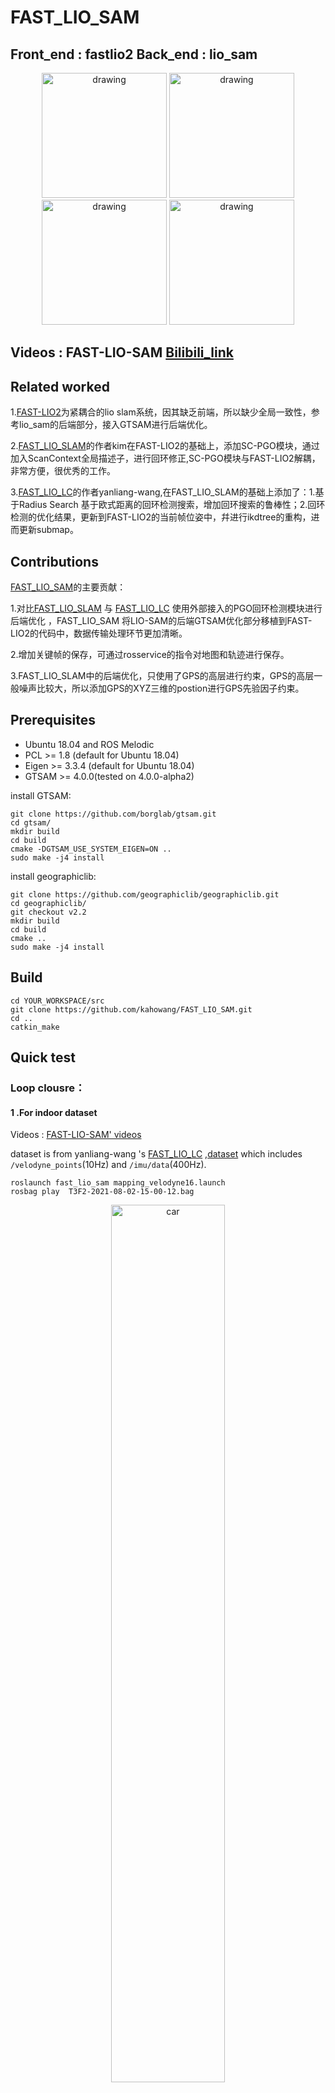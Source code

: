 # FAST_LIO_SAM

## Front_end : fastlio2      Back_end : lio_sam

<p align='center'>
    <img src="./FAST_LIO_SAM/pic/cover2.png " alt="drawing" width="200" height ="200"/>
    <img src="./FAST_LIO_SAM/pic/cover4.png" alt="drawing" width="200" height =200/>
    <img src="./FAST_LIO_SAM/pic/cover3.png" alt="drawing" width="200" height =200/>
    <img src="./FAST_LIO_SAM/pic/cover1.png" alt="drawing" width="200" height =200/>
</p>

## Videos : FAST-LIO-SAM [Bilibili_link](https://www.bilibili.com/video/BV12Y4y1g7xN/?vd_source=ed6bf57ee5a8e930b7a857e261dac86d)

## Related worked 

1.[FAST-LIO2](https://github.com/hku-mars/FAST_LIO)为紧耦合的lio slam系统，因其缺乏前端，所以缺少全局一致性，参考lio_sam的后端部分，接入GTSAM进行后端优化。

2.[FAST_LIO_SLAM](https://github.com/gisbi-kim/FAST_LIO_SLAM)的作者kim在FAST-LIO2的基础上，添加SC-PGO模块，通过加入ScanContext全局描述子，进行回环修正,SC-PGO模块与FAST-LIO2解耦，非常方便，很优秀的工作。

3.[FAST_LIO_LC](https://github.com/yanliang-wang/FAST_LIO_LC)的作者yanliang-wang,在FAST_LIO_SLAM的基础上添加了：1.基于Radius Search 基于欧式距离的回环检测搜索，增加回环搜索的鲁棒性；2.回环检测的优化结果，更新到FAST-LIO2的当前帧位姿中，幷进行ikdtree的重构，进而更新submap。

## Contributions  

[FAST_LIO_SAM](https://github.com/kahowang/FAST_LIO_SAM)的主要贡献：

1.对比[FAST_LIO_SLAM](https://github.com/gisbi-kim/FAST_LIO_SLAM/tree/bf975560741c425f71811c864af5d35aa880c797) 与 [FAST_LIO_LC](https://github.com/yanliang-wang/FAST_LIO_LC) 使用外部接入的PGO回环检测模块进行后端优化 ，FAST_LIO_SAM 将LIO-SAM的后端GTSAM优化部分移植到FAST-LIO2的代码中，数据传输处理环节更加清晰。

2.增加关键帧的保存，可通过rosservice的指令对地图和轨迹进行保存。

3.FAST_LIO_SLAM中的后端优化，只使用了GPS的高层进行约束，GPS的高层一般噪声比较大，所以添加GPS的XYZ三维的postion进行GPS先验因子约束。

## Prerequisites

- Ubuntu 18.04 and ROS Melodic
- PCL >= 1.8 (default for Ubuntu 18.04)
- Eigen >= 3.3.4 (default for Ubuntu 18.04)
- GTSAM >= 4.0.0(tested on 4.0.0-alpha2)

install GTSAM:
```shell
git clone https://github.com/borglab/gtsam.git
cd gtsam/
mkdir build
cd build
cmake -DGTSAM_USE_SYSTEM_EIGEN=ON ..
sudo make -j4 install
```
install geographiclib:
```shell
git clone https://github.com/geographiclib/geographiclib.git
cd geographiclib/
git checkout v2.2
mkdir build
cd build
cmake ..
sudo make -j4 install
```

## Build

```shell
cd YOUR_WORKSPACE/src
git clone https://github.com/kahowang/FAST_LIO_SAM.git
cd ..
catkin_make
```

## Quick test

### Loop clousre：

#### 1 .For indoor dataset 

Videos : [FAST-LIO-SAM' videos](https://www.bilibili.com/video/BV12Y4y1g7xN?spm_id_from=444.41.list.card_archive.click&vd_source=ed6bf57ee5a8e930b7a857e261dac86d)

dataset is from yanliang-wang 's [FAST_LIO_LC](https://github.com/yanliang-wang/FAST_LIO_LC)  ,[dataset](https://drive.google.com/file/d/1NGTN3aULoTMp3raF75LwMu-OUtzUx-zX/view?usp=sharing) which includes `/velodyne_points`(10Hz) and `/imu/data`(400Hz).

```shell
roslaunch fast_lio_sam mapping_velodyne16.launch
rosbag play  T3F2-2021-08-02-15-00-12.bag  
```

<p align ="center">
<img src = "./FAST_LIO_SAM/pic/indoor.gif "  alt ="car" width = 60%  height =60%; "/>
</p>


#### 2 .For outdoor dataset

dataset is from [LIO-SAM](https://github.com/TixiaoShan/LIO-SAM) **Walking dataset:** [[Google Drive](https://drive.google.com/drive/folders/1gJHwfdHCRdjP7vuT556pv8atqrCJPbUq?usp=sharing)]

Videos : [FAST-LIO-SAM' videos](https://www.bilibili.com/video/BV12Y4y1g7xN?spm_id_from=444.41.list.card_archive.click&vd_source=ed6bf57ee5a8e930b7a857e261dac86d)

```shell
roslaunch fast_lio_sam mapping_velodyne16_lio_sam_dataset.launch
rosbag  play  walking_dataset.bag
```

<div align="left">
<img src = "./FAST_LIO_SAM/pic/outdoor_1.gif "  alt ="outdoor"  width=49.6%  height =60%; "/>
<img src = "./FAST_LIO_SAM/pic/outdoor_2.gif "  alt ="outdoor"  width=49.6%  height =60%; "/>
</div>

#### 3.save_map

输入如下指令到terminal中，地图文件将会保存在应文件夹中

```shell
rosservice call /save_map "resolution: 0.0
destination: ''" 
success: True
```

#### 4.save_poes

输入如下指令到terminal中，poes文件将会保存在相应文件夹中

```shell
rosservice call /save_pose "resolution: 0.0
destination: ''" 
success: False
```

evo 绘制轨迹

```shell
evo_traj kitti optimized_pose.txt without_optimized_pose.txt -p
```

| ![evo1](https://kaho-pic-1307106074.cos.ap-guangzhou.myqcloud.com/CSDN_Pictures/%E6%B7%B1%E8%93%9D%E5%A4%9A%E4%BC%A0%E6%84%9F%E5%99%A8%E8%9E%8D%E5%90%88%E5%AE%9A%E4%BD%8D/%E7%AC%AC%E4%BA%8C%E7%AB%A0%E6%BF%80%E5%85%89%E9%87%8C%E7%A8%8B%E8%AE%A11evo1.png) | ![evo2](https://kaho-pic-1307106074.cos.ap-guangzhou.myqcloud.com/CSDN_Pictures/%E6%B7%B1%E8%93%9D%E5%A4%9A%E4%BC%A0%E6%84%9F%E5%99%A8%E8%9E%8D%E5%90%88%E5%AE%9A%E4%BD%8D/%E7%AC%AC%E4%BA%8C%E7%AB%A0%E6%BF%80%E5%85%89%E9%87%8C%E7%A8%8B%E8%AE%A11evo2.png) |
| ------------------------------------------------------------ | ------------------------------------------------------------ |

#### 5.some config 

```shell
# Loop closure
loopClosureEnableFlag: true		      # use loopclousre or not 
loopClosureFrequency: 4.0                     # Hz, regulate loop closure constraint add frequency
surroundingKeyframeSize: 50                   # submap size (when loop closure enabled)
historyKeyframeSearchRadius: 1.5             # meters, key frame that is within n meters from current pose will be considerd for loop closure
historyKeyframeSearchTimeDiff: 30.0           # seconds, key frame that is n seconds older will be considered for loop closure
historyKeyframeSearchNum: 20                  # number of hostory key frames will be fused into a submap for loop closure
historyKeyframeFitnessScore: 0.3              # icp threshold, the smaller the better alignment

# visual iktree_map  
visulize_IkdtreeMap: true

# visual iktree_map  
recontructKdTree: true

savePCDDirectory: "/fast_lio_sam_ws/src/FAST_LIO_SAM/PCD/"        # in your home folder, starts and ends with "/". Warning: the code deletes "LOAM" folder then recreates it. See "mapOptimization" for implementation
```



### Use GPS：

#### 1.dataset

dataset is from [LIO-SAM](https://github.com/TixiaoShan/LIO-SAM) **Park dataset:** [[Google Drive](https://drive.google.com/drive/folders/1gJHwfdHCRdjP7vuT556pv8atqrCJPbUq?usp=sharing)]

Videos : [FAST-LIO-SAM' videos](https://www.bilibili.com/video/BV12Y4y1g7xN?spm_id_from=444.41.list.card_archive.click&vd_source=ed6bf57ee5a8e930b7a857e261dac86d)

```shell
roslaunch fast_lio_sam mapping_velodyne16_lio_sam_parking_dataset.launch
rosbag  play  parking_dataset.bag
```

Line Color define:  path_no_optimized(blue)、path_updated(red)、path_gnss(green)

<div align="left">
<img src = "./FAST_LIO_SAM/pic/gps_optimized_path.gif "  alt ="outdoor"  width=49.6%  height =60%; "/>
<img src = "./FAST_LIO_SAM/pic/gps_optimized_with_map.gif "  alt ="outdoor"  width=49.6%  height =60%; "/>
</div>

#### 2.save_map

输入如下指令到terminal中，地图文件将会保存在应文件夹中

```shell
rosservice call /save_map "resolution: 0.0
destination: ''" 
success: True
```

FAST-LIO  Map (no gnss prior factor)  Red   ;    FAST-LIO-SAM  (with gnss prior factor) Blue

<p align ="center">
<img src = "./FAST_LIO_SAM/pic/gps_map.gif "  alt ="car" width = 60%  height =60%; "/>
</p>

#### 3.save_poes

输入如下指令到terminal中，poes文件将会保存在相应文件夹中

```
rosservice call /save_pose "resolution: 0.0
destination: ''" 
success: False
```

evo 绘制轨迹

```
evo_traj kitti gnss_pose.txt optimized_pose.txt  -p
```

| FAST-LIO  (no gnss prior factor)                             | FAST-LIO-SAM  (with gnss prior factor)                       |
| ------------------------------------------------------------ | ------------------------------------------------------------ |
| ![evo_no_optimized](https://kaho-pic-1307106074.cos.ap-guangzhou.myqcloud.com/CSDN_Pictures/%E6%B7%B1%E8%93%9D%E5%A4%9A%E4%BC%A0%E6%84%9F%E5%99%A8%E8%9E%8D%E5%90%88%E5%AE%9A%E4%BD%8D/%E7%AC%AC%E4%BA%8C%E7%AB%A0%E6%BF%80%E5%85%89%E9%87%8C%E7%A8%8B%E8%AE%A11evo_no_optimized.png) | ![evo_optimized](https://kaho-pic-1307106074.cos.ap-guangzhou.myqcloud.com/CSDN_Pictures/%E6%B7%B1%E8%93%9D%E5%A4%9A%E4%BC%A0%E6%84%9F%E5%99%A8%E8%9E%8D%E5%90%88%E5%AE%9A%E4%BD%8D/%E7%AC%AC%E4%BA%8C%E7%AB%A0%E6%BF%80%E5%85%89%E9%87%8C%E7%A8%8B%E8%AE%A11evo_optimized.png) |



#### 4.some config 

```shell
# GPS Settings
useImuHeadingInitialization: false           # if using GPS data, set to "true"
useGpsElevation: false                      # if GPS elevation is bad, set to "false"
gpsCovThreshold: 2.0                        # m^2, threshold for using GPS data
poseCovThreshold: 0 #25.0                      # m^2, threshold for using GPS data  位姿协方差阈值 from isam2
```

#### 5.some fun

when you want to see the path in the Map [satellite map](http://dict.youdao.com/w/satellite map/#keyfrom=E2Ctranslation)，you can also use [Mapviz](http://wiki.ros.org/mapviz)p  plugin . You can refer to  my [blog](https://blog.csdn.net/weixin_41281151/article/details/120630786?ops_request_misc=%257B%2522request%255Fid%2522%253A%2522165569598716782246421813%2522%252C%2522scm%2522%253A%252220140713.130102334..%2522%257D&request_id=165569598716782246421813&biz_id=0&utm_medium=distribute.pc_search_result.none-task-blog-2~all~sobaiduend~default-2-120630786-null-null.142^v17^pc_search_result_control_group,157^v15^new_3&utm_term=MAPVIZ&spm=1018.2226.3001.4187) on CSDN.

<div align="left">
<img src = "./FAST_LIO_SAM/pic/mapviz_1.gif "  alt ="outdoor"  width=49.6%  height =60%; "/>
<img src = "./FAST_LIO_SAM/pic/mapviz_2.gif "  alt ="outdoor"  width=49.6%  height =60%; "/>
</div>



## Attention:

1.FAST-LIO2中对pose姿态是使用so3表示，而gtsam中，输入的relative_pose姿态是Euler RPY形式表示，需要使用罗德里格斯的公式进行转换更新。

2.参考yanliang-wang [FAST-LIO-LC](https://github.com/yanliang-wang/FAST_LIO_LC)中的iktree  reconstruct 

3.在walking数据集中，因为有个别数据是在同一个地方不断手持旋转激光雷达，旋转激光雷达的角度达到了保存关键帧的阈值，在短时间内，保存了多帧相似的关键帧，导致ISAM2出现特征退化，进而里程计跑飞，可以根据数据集的情况适当调整关键帧选取的阈值参数。

4.添加GPS prior 先验因子的部分diamante，参考lio_sam的先验因子部分，对比于kim的FAST-LIO-SLAM，FAST-LIO-SLAM中只是用了GPS的高层约束，并没有使用xy方向的约束，而GPS在高层(Z轴)的误差比较大，优化过程中容易引入误差。

5.GPS先验因子中，**"useGpsElevation"**是否选择GPS的高层约束，默认不使用，因为GPS的高层噪声比较大。

6.LIO-SAM 中使用**ekf_localization_node**这个ROS Package 把GPS的WGS84 坐标系 转到 World系下，FAST-LIO-SAM考虑到尽量与外部的ROS package 解耦，调用 **GeographicLib**进行坐标转换。



## some problems:

1.GNSS的经纬高噪声协方差没有转换到World系下，暂时使用latitude  longtitude 的cov noise 作为x y 向的cov nosie

2.应该使用的是ENU坐标系，但是使用**GeographicLib**转换后的结果得到的坐标系是NED坐标系下的，原因暂时没捋清楚，待解决。（X: E   Y: N  Z: -D ）



## UpdateLogs:

根据网友的运行和提示，进行了代码的一些bug更新与修改，更新日志如下，欢迎大家多提issues，感谢大家~

https://github.com/kahowang/FAST_LIO_SAM/blob/master/%E6%9B%B4%E6%96%B0%E6%97%A5%E5%BF%97.md



## Cite the Work 
If you use this repository in your academic research, a BibTeX citation is appreciated: 
```
@misc{wang2022fast_lio_sam,
  title={FAST-LIO-SAM: FAST-LIO with Smoothing and Mapping.},
  author={Wang, Jiahao},
  howpublished={\url{https://github.com/kahowang/FAST_LIO_SAM}},
  year={2022}
}
```
or, you can add a footnote link of this repository: 
`https://github.com/kahowang/FAST_LIO_SAM` 



## Acknowledgements 

​	In this project, the LIO module refers to [FAST-LIO](https://github.com/hku-mars/FAST_LIO) and the pose graph optimization refers to [FAST_LIO_SLAM](https://github.com/gisbi-kim/FAST_LIO_SLAM) and [LIO_SAM](https://github.com/TixiaoShan/LIO-SAM).The mainly idea is for [FAST_LIO_LC](https://github.com/yanliang-wang/FAST_LIO_LC).Thanks there great work .

​	Also thanks yanliang-wang、minzhao-zhu、peili-ma  's  great help .

​																																																																	edited by kaho 2022.6.20
